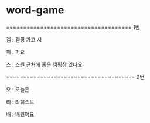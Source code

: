 # word-game

=====================================
1번

캠 : 캠핑 가고 시

퍼 : 퍼요

스 : 스원 근처에 좋은 캠핑장 있나요

======================================
2번

오 : 오늘은

리 : 리퀘스트

배 : 배웠어요
